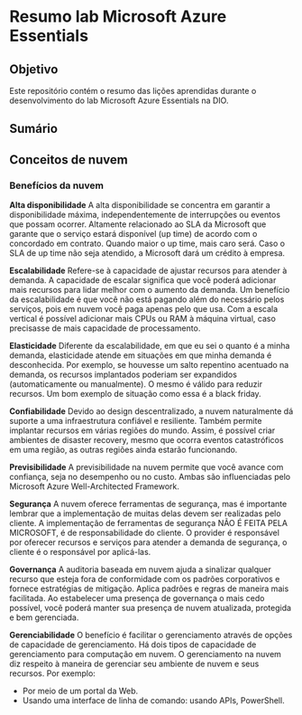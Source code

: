 # Resumo lab Microsoft Azure Essentials

## Objetivo
Este repositório contém o resumo das lições aprendidas durante o desenvolvimento do lab Microsoft Azure Essentials na DIO.

## Sumário



## Conceitos de nuvem
### Benefícios da nuvem

**Alta disponibilidade**
A alta disponibilidade se concentra em garantir a disponibilidade máxima, independentemente de interrupções ou eventos que possam ocorrer.
Altamente relacionado ao SLA da Microsoft que garante que o serviço estará disponível (up time) de acordo com o concordado em contrato. Quando maior o up time, mais caro será. Caso o SLA de up time não seja atendido, a Microsoft dará um crédito à empresa.

**Escalabilidade**
Refere-se à capacidade de ajustar recursos para atender à demanda. A capacidade de escalar significa que você poderá adicionar mais recursos para lidar melhor com o aumento da demanda.
Um benefício da escalabilidade é que você não está pagando além do necessário pelos serviços, pois em nuvem você paga apenas pelo que usa.
Com a escala vertical é possível adicionar mais CPUs ou RAM à máquina virtual, caso precisasse de mais capacidade de processamento.

**Elasticidade**
Diferente da escalabilidade, em que eu sei o quanto é a minha demanda, elasticidade atende em situações em que minha demanda é desconhecida. Por exemplo, se houvesse um salto repentino acentuado na demanda, os recursos implantados poderiam ser expandidos (automaticamente ou manualmente). O mesmo é válido para reduzir recursos. Um bom exemplo de situação como essa é a black friday.

**Confiabilidade**
Devido ao design descentralizado, a nuvem naturalmente dá suporte a uma infraestrutura confiável e resiliente. Também permite implantar recursos em várias regiões do mundo. 
Assim, é possível criar ambientes de disaster recovery, mesmo que ocorra eventos catastróficos em uma região, as outras regiões ainda estarão funcionando.

**Previsibilidade**
A previsibilidade na nuvem permite que você avance com confiança, seja no desempenho ou no custo. Ambas são influenciadas pelo Microsoft Azure Well-Architected Framework.

**Segurança**
A nuvem oferece ferramentas de segurança, mas é importante lembrar que a implementação de muitas delas devem ser realizadas pelo cliente. A implementação de ferramentas de segurança NÃO É FEITA PELA MICROSOFT, é de responsabilidade do cliente.
O provider é responsável por oferecer recursos e serviços para atender a demanda de segurança, o cliente é o responsável por aplicá-las.

**Governança**
A auditoria baseada em nuvem ajuda a sinalizar qualquer recurso que esteja fora de conformidade com os padrões corporativos e fornece estratégias de mitigação.
Aplica padrões e regras de maneira mais facilitada.
Ao estabelecer uma presença de governança o mais cedo possível, você poderá manter sua presença de nuvem atualizada, protegida e bem gerenciada.

**Gerenciabilidade**
O benefício é facilitar o gerenciamento através de opções de capacidade de gerenciamento.
Há dois tipos de capacidade de gerenciamento para computação em nuvem. O gerenciamento na nuvem diz respeito à maneira de gerenciar seu ambiente de nuvem e seus recursos. Por exemplo:
- Por meio de um portal da Web.
- Usando uma interface de linha de comando: usando APIs, PowerShell.
